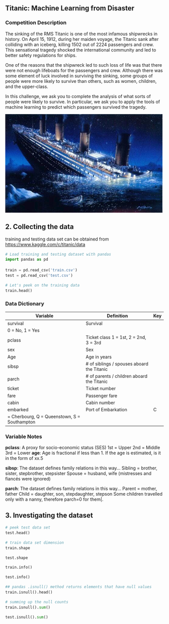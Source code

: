 ## Titanic: Machine Learning from Disaster

### Competition Description

The
sinking of the RMS Titanic is one of the most infamous shipwrecks in history.
On April 15, 1912, during her maiden voyage, the Titanic sank after colliding
with an iceberg, killing 1502 out of 2224 passengers and crew. This sensational
tragedy shocked the international community and led to better safety regulations
for ships.

One of the reasons that the shipwreck led to such loss of life was
that there were not enough lifeboats for the passengers and crew. Although there
was some element of luck involved in surviving the sinking, some groups of
people were more likely to survive than others, such as women, children, and the
upper-class.

In this challenge, we ask you to complete the analysis of what
sorts of people were likely to survive. In particular, we ask you to apply the
tools of machine learning to predict which passengers survived the tragedy.

<img src="images/titanic-sinking.jpg" height="auto" width="auto"></img>

## 2. Collecting the data

training and testing data set can be obtained from
https://www.kaggle.com/c/titanic/data

```python
# Load training and testing dataset with pandas
import pandas as pd

train = pd.read_csv('train.csv')
test = pd.read_csv('test.csv')
```

```python
# Let's peek on the training data
train.head()
```

### Data Dictionary

|Variable|Definition|Key|
|---|---|---|
|survival|Survival
|0 = No, 1 = Yes|
|pclass	|Ticket class	1 = 1st, 2 = 2nd, 3 = 3rd|
|sex	|Sex	||
|Age	|Age in years	||
|sibsp	|# of siblings / spouses aboard the Titanic	||
|parch	|# of parents / children aboard the Titanic	||
|ticket	|Ticket number	||
|fare	|Passenger fare	||
|cabin	|Cabin number	||
|embarked|Port of Embarkation|C
= Cherbourg, Q = Queenstown, S = Southampton|

### Variable Notes
**pclass**: A
proxy for socio-economic status (SES)
1st = Upper
2nd = Middle
3rd = Lower
**age**: Age is fractional if less than 1. If the age is estimated, is it in the
form of xx.5

**sibsp**: The dataset defines family relations in this way...
Sibling = brother, sister, stepbrother, stepsister
Spouse = husband, wife
(mistresses and fiancés were ignored)

**parch**: The dataset defines family
relations in this way...
Parent = mother, father
Child = daughter, son,
stepdaughter, stepson
Some children travelled only with a nanny, therefore
parch=0 for them|.


## 3. Investigating the dataset

```python
# peek test data set
test.head()
```

```python
# train data set dimension
train.shape
```

```python
test.shape
```

```python
train.info()
```

```python
test.info()
```

```python
## pandas .isnull() method returns elements that have null values
train.isnull().head()
```

```python
# summing up the null counts
train.isnull().sum()
```

```python
test.isnull().sum()
```

```python

```
